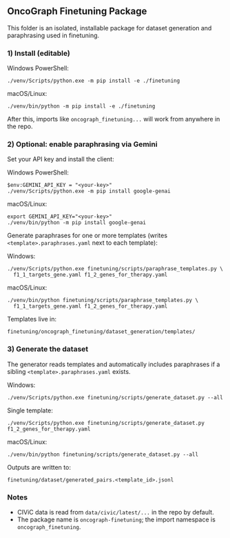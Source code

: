 ## OncoGraph Finetuning Package

This folder is an isolated, installable package for dataset generation and paraphrasing used in finetuning.

### 1) Install (editable)

Windows PowerShell:

```
./venv/Scripts/python.exe -m pip install -e ./finetuning
```

macOS/Linux:

```
./venv/bin/python -m pip install -e ./finetuning
```

After this, imports like `oncograph_finetuning...` will work from anywhere in the repo.

### 2) Optional: enable paraphrasing via Gemini

Set your API key and install the client:

Windows PowerShell:

```
$env:GEMINI_API_KEY = "<your-key>"
./venv/Scripts/python.exe -m pip install google-genai
```

macOS/Linux:

```
export GEMINI_API_KEY="<your-key>"
./venv/bin/python -m pip install google-genai
```

Generate paraphrases for one or more templates (writes `<template>.paraphrases.yaml` next to each template):

Windows:

```
./venv/Scripts/python.exe finetuning/scripts/paraphrase_templates.py \
  f1_1_targets_gene.yaml f1_2_genes_for_therapy.yaml
```

macOS/Linux:

```
./venv/bin/python finetuning/scripts/paraphrase_templates.py \
  f1_1_targets_gene.yaml f1_2_genes_for_therapy.yaml
```

Templates live in:

```
finetuning/oncograph_finetuning/dataset_generation/templates/
```

### 3) Generate the dataset

The generator reads templates and automatically includes paraphrases if a sibling
`<template>.paraphrases.yaml` exists.

Windows:

```
./venv/Scripts/python.exe finetuning/scripts/generate_dataset.py --all
```

Single template:

```
./venv/Scripts/python.exe finetuning/scripts/generate_dataset.py f1_2_genes_for_therapy.yaml
```

macOS/Linux:

```
./venv/bin/python finetuning/scripts/generate_dataset.py --all
```

Outputs are written to:

```
finetuning/dataset/generated_pairs.<template_id>.jsonl
```

### Notes

- CIViC data is read from `data/civic/latest/...` in the repo by default.
- The package name is `oncograph-finetuning`; the import namespace is `oncograph_finetuning`.

